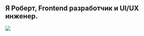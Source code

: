 
<p align="center">
  <h2>Я Роберт, Frontend разработчик и UI/UX инженер.</h2>
  <a href="https://skillicons.dev">
    <img src="https://skillicons.dev/icons?i=html,css,js,nodejs,ts,react,nextjs,svelte,materialui,sass,tailwindcss,bootstrap,styledcomponents,python,fastapi,postgresql,git,docker,bash,npm,yarn,vite,webpack,vercel&perline=12" />
  </a>
</p>

